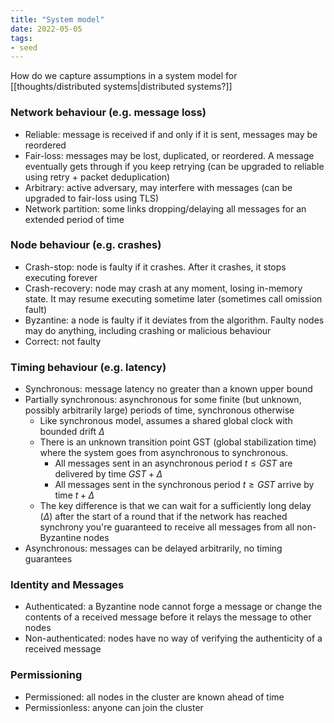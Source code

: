 ```yaml
---
title: "System model"
date: 2022-05-05
tags:
- seed
---
```


How do we capture assumptions in a system model for [[thoughts/distributed systems|distributed systems?]]

### Network behaviour (e.g. message loss)
- Reliable: message is received if and only if it is sent, messages may be reordered
- Fair-loss: messages may be lost, duplicated, or reordered. A message eventually gets through if you keep retrying (can be upgraded to reliable using retry + packet deduplication)
- Arbitrary: active adversary, may interfere with messages (can be upgraded to fair-loss using TLS)
- Network partition: some links dropping/delaying all messages for an extended period of time

### Node behaviour (e.g. crashes)
- Crash-stop: node is faulty if it crashes. After it crashes, it stops executing forever
- Crash-recovery: node may crash at any moment, losing in-memory state. It may resume executing sometime later (sometimes call omission fault)
- Byzantine: a node is faulty if it deviates from the algorithm. Faulty nodes may do anything, including crashing or malicious behaviour
- Correct: not faulty

### Timing behaviour (e.g. latency)
- Synchronous: message latency no greater than a known upper bound
- Partially synchronous: asynchronous for some finite (but unknown, possibly arbitrarily large) periods of time, synchronous otherwise
	- Like synchronous model, assumes a shared global clock with bounded drift $\Delta$
	- There is an unknown transition point GST (global stabilization time) where the system goes from asynchronous to synchronous.
		- All messages sent in an asynchronous period $t \leq GST$ are delivered by time $GST + \Delta$
		- All messages sent in the synchronous period $t \geq GST$ arrive by time $t + \Delta$
	- The key difference is that we can wait for a sufficiently long delay ($\Delta$) after the start of a round that if the network has reached synchrony you're guaranteed to receive all messages from all non-Byzantine nodes
- Asynchronous: messages can be delayed arbitrarily, no timing guarantees

### Identity and Messages
- Authenticated: a Byzantine node cannot forge a message or change the contents of a received message before it relays the message to other nodes
- Non-authenticated: nodes have no way of verifying the authenticity of a received message

### Permissioning
- Permissioned: all nodes in the cluster are known ahead of time
- Permissionless: anyone can join the cluster